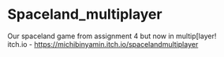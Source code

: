 ﻿# Spaceland_multiplayer    
Our spaceland game from assignment 4 but now in multip[layer!    
itch.io - https://michibinyamin.itch.io/spacelandmultiplayer
